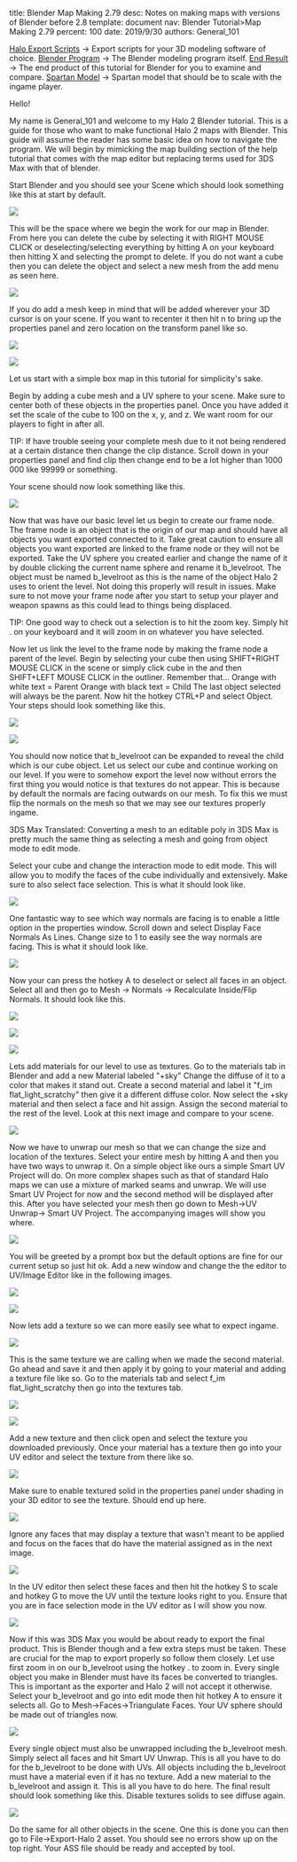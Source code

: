 title:      Blender Map Making 2.79
desc:       Notes on making maps with versions of Blender before 2.8
template:   document
nav:        Blender Tutorial>Map Making 2.79
percent:    100
date:       2019/9/30
authors:    General_101

[Halo Export Scripts](http://www.h2maps.net/Tools/PC/Export%20Scripts/Halo_Export.7z) -> Export scripts for your 3D modeling software of choice.
[Blender Program](https://www.blender.org/) -> The Blender modeling program itself.
[End Result](https://mega.nz/#!oodATZiI!cmQx44g8ghK2XOts8qHo-iDYcwydiIKBRZqW4_RM19s) -> The end product of this tutorial for Blender for you to examine and compare.
[Spartan Model](https://mega.nz/#!Fo0kRBwL!RHAZkPfnt0oTa0bmHO1Y_it1hltZqaG8wp0LIaz5aeg) -> Spartan model that should be to scale with the ingame player.
 
Hello!
 
My name is General_101 and welcome to my Halo 2 Blender tutorial. This is a guide for those who want to make functional Halo 2 maps with Blender. This guide will assume the reader has some basic idea on how to navigate the program.
We will begin by mimicking the map building section of the help tutorial that comes with the map editor but replacing terms used for 3DS Max with that of blender.
 
Start Blender and you should see your Scene which should look something like this at start by default.
 
![](assets\2.79\1A.png)
 
This will be the space where we begin the work for our map in Blender.
From here you can delete the cube by selecting it with RIGHT MOUSE CLICK or deselecting/selecting everything by hitting A on your keyboard then hitting X and selecting the prompt to delete.
If you do not want a cube then you can delete the object and select a new mesh from the add menu as seen here.
 
![](assets\2.79\1B.png)
 
If you do add a mesh keep in mind that will be added wherever your 3D cursor is on your scene.
If you want to recenter it then hit n to bring up the properties panel and zero location on the transform panel like so.
 
![](assets\2.79\1C.png)
 
![](assets\2.79\1D.png)
 
Let us start with a simple box map in this tutorial for simplicity's sake.
 
Begin by adding a cube mesh and a UV sphere to your scene. Make sure to center both of these objects in the properties panel.
Once you have added it set the scale of the cube to 100 on the x, y, and z. We want room for our players to fight in after all.
 
TIP: If have trouble seeing your complete mesh due to it not being rendered at a certain distance then change the clip distance. Scroll down in your properties panel and find clip then change end to be a lot higher than 1000
000 like 99999 or something.
 
Your scene should now look something like this.
 
![](assets\2.79\1E.png)
 
Now that was have our basic level let us begin to create our frame node. The frame node is an object that is the origin of our map and should have all objects you want exported connected to it.
Take great caution to ensure all objects you want exported are linked to the frame node or they will not be exported.
Take the UV sphere you created earlier and change the name of it by double clicking the current name sphere and rename it b_levelroot.
The object must be named b_levelroot as this is the name of the object Halo 2 uses to orient the level. Not doing this properly will result in issues.
Make sure to not move your frame node after you start to setup your player and weapon spawns as this could lead to things being displaced.
 
TIP: One good way to check out a selection is to hit the zoom key. Simply hit . on your keyboard and it will zoom in on whatever you have selected.
 
Now let us link the level to the frame node by making the frame node a parent of the level.
Begin by selecting your cube then using SHIFT+RIGHT MOUSE CLICK in the scene or simply click cube in the and then SHIFT+LEFT MOUSE CLICK in the outliner.
Remember that...
Orange with white text = Parent
Orange with black text = Child
The last object selected will always be the parent.
Now hit the hotkey CTRL+P and select Object. Your steps should look something like this.
 
![](assets\2.79\1F.png)
 
![](assets\2.79\1G.png)
 
You should now notice that b_levelroot can be expanded to reveal the child which is our cube object.
Let us select our cube and continue working on our level. If you were to somehow export the level now without errors the first thing you would notice is that textures do not appear.
This is because by default the normals are facing outwards on our mesh.
To fix this we must flip the normals on the mesh so that we may see our textures properly ingame.
 
3DS Max Translated: Converting a mesh to an editable poly in 3DS Max is pretty much the same thing as selecting a mesh and going from object mode to edit mode.
 
Select your cube and change the interaction mode to edit mode. This will allow you to modify the faces of the cube individually and extensively. Make sure to also select face selection. This is what it should look like.
 
![](assets\2.79\1H.png)
 
One fantastic way to see which way normals are facing is to enable a little option in the properties window. Scroll down and select Display Face Normals As Lines. Change size to 1 to easily see the way normals are facing. This is what it should look like.
 
![](assets\2.79\1I.png)
 
Now your can press the hotkey A to deselect or select all faces in an object. Select all and then go to Mesh -> Normals -> Recalculate Inside/Flip Normals. It should look like this.
 
![](assets\2.79\1J.png)
 
![](assets\2.79\1K.png)
 
![](assets\2.79\1M.png)
 
Lets add materials for our level to use as textures. Go to the materials tab in Blender and add a new Material labeled "+sky" Change the diffuse of it to a color that makes it stand out.
Create a second material and label it "f_im flat_light_scratchy" then give it a different diffuse color. Now select the +sky material and then select a face and hit assign. Assign the second material to the rest of the level. Look at this next image and compare to your scene.
 
![](assets\2.79\1N.png)
 
 
Now we have to unwrap our mesh so that we can change the size and location of the textures. Select your entire mesh by hitting A and then you have two ways to unwrap it.
On a simple object like ours a simple Smart UV Project will do.
On more complex shapes such as that of standard Halo maps we can use a mixture of marked seams and unwrap.
We will use Smart UV Project for now and the second method will be displayed after this. After you have selected your mesh then go down to Mesh->UV Unwrap-> Smart UV Project. The accompanying images will show you where.
 
![](assets\2.79\1O.png)
 
You will be greeted by a prompt box but the default options are fine for our current setup so just hit ok. Add a new window and change the the editor to UV/Image Editor like in the following images.
 
![](assets\2.79\1P.png)
 
![](assets\2.79\1Q.png)
 
Now lets add a texture so we can more easily see what to expect ingame.
 
![](assets\2.79\1R.png)
 
This is the same texture we are calling when we made the second material. Go ahead and save it and then apply it by going to your material and adding a texture file like so.
Go to the materials tab and select f_im flat_light_scratchy then go into the textures tab.
 
![](assets\2.79\1S.png)
 
![](assets\2.79\1T.png)
 
Add a new texture and then click open and select the texture you downloaded previously. Once your material has a texture then go into your UV editor and select the texture from there like so.
 
![](assets\2.79\1U.png)
 
Make sure to enable textured solid in the properties panel under shading in your 3D editor to see the texture. Should end up here.
 
![](assets\2.79\1V.png)
 
Ignore any faces that may display a texture that wasn't meant to be applied and focus on the faces that do have the material assigned as in the next image.
 
![](assets\2.79\1W.png)
 
In the UV editor then select these faces and then hit the hotkey S to scale and hotkey G to move the UV until the texture looks right to you.
Ensure that you are in face selection mode in the UV editor as I will show you now.
 
![](assets\2.79\1X.png)
 
Now if this was 3DS Max you would be about ready to export the final product. This is Blender though and a few extra steps must be taken. These are crucial for the map to export properly so follow them closely.
Let use first zoom in on our b_levelroot using the hotkey . to zoom in.
Every single object you make in Blender must have its faces be converted to triangles. This is important as the exporter and Halo 2 will not accept it otherwise. Select your b_levelroot and go into edit mode then hit hotkey A to ensure it selects all.
Go to Mesh->Faces->Triangulate Faces. Your UV sphere should be made out of triangles now.
 
![](assets\2.79\1Y.png)
 
Every single object must also be unwrapped including the b_levelroot mesh. Simply select all faces and hit Smart UV Unwrap. This is all you have to do for the b_levelroot to be done with UVs.
All objects including the b_levelroot must have a material even if it has no texture. Add a new material to the b_levelroot and assign it. This is all you have to do here.
The final result should look something like this. Disable textures solids to see diffuse again.
 
![](assets\2.79\1Z.png)
 
Do the same for all other objects in the scene. One this is done you can then go to File->Export-Halo 2 asset. You should see no errors show up on the top right. Your ASS file should be ready and accepted by tool.